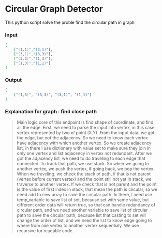 # Circular Graph Detector
This python script solve the proble find the circular path in graph

### Input
```json
[
    ["(1,1)","(3,1)"], 
    ["(3,1)","(3,3)"], 
    ["(3,3)","(1,3)"], 
    ["(1,3)","(1,1)"]
]
```

### Output
```json
[
    ["(1,3)", "(3,3)", "(3,1)", "(1,1)"]
]
```

### Explanation for graph : find close path

>Main logic core of this endpoint is find shape of coordinate, and find all the edge. 
First, we need to parse the input into vertex, in this case, vertex represented by two of point (X,Y). From the input data, we got the edge, but not the adjacency. So we need to know each vertex have adjacency with which another vertex. So we create adjacency list, in there I use dictionary with value set to make sure they join in only one vertex and list adjacency in vertex not redundant. After we got the adjacency list, we need to do traveling to each edge that connected. To track that path, we use stack. So when we going to another vertex, we push the vertex, if going back, we pop the vertex. When we traveling, we check the stack of path, if that is not parent (vertex before current vertex) and the point still not yet in stack, we traverse to another vertex. If we check that is not parent and the point is the value of first index in stack, that mean the path is circular, so we need add to new array to save the circular path. In there, I need use temp_variable to save list of set, because set with same value, but different order data will return true, so that can handle redundancy of circular path, and we need another variable to save list of circular path to save the circular path, because list that casting to set will change the order of list, and we need the list to know edge going to where from one vertex to another vertex sequentialy. We use recursive for readable code.  
